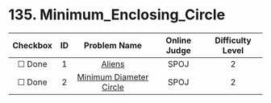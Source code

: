 # 135. Minimum_Enclosing_Circle


| Checkbox | ID | Problem Name|Online Judge|Difficulty Level|
|:---:|:---:|:---:|:---:|:---:|
|&#9744; Done|1|[Aliens](http://www.spoj.com/problems/ALIENS/)|SPOJ|2|
|&#9744; Done|2|[Minimum Diameter Circle](http://www.spoj.com/problems/QCJ4/)|SPOJ|2|
